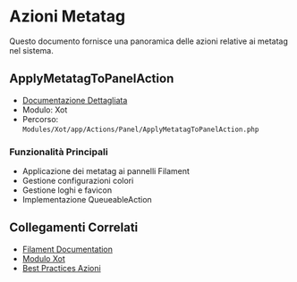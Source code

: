 # Azioni Metatag

Questo documento fornisce una panoramica delle azioni relative ai metatag nel sistema.

## ApplyMetatagToPanelAction
- [Documentazione Dettagliata](../../laravel/Modules/Xot/docs/actions/metatag-panel-action.md)
- Modulo: Xot
- Percorso: `Modules/Xot/app/Actions/Panel/ApplyMetatagToPanelAction.php`

### Funzionalità Principali
- Applicazione dei metatag ai pannelli Filament
- Gestione configurazioni colori
- Gestione loghi e favicon
- Implementazione QueueableAction

## Collegamenti Correlati
- [Filament Documentation](../filament/FILAMENT-BEST-PRACTICES.md)
- [Modulo Xot](../modules/module_xot.md)
- [Best Practices Azioni](../BEST-PRACTICES.md) 